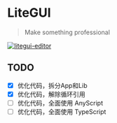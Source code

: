 # LiteGUI

> Make something professional

[![litegui-editor](https://static.gausszhou.top/data/image/project/litegui.png)](https://gausszhou.github.io/litegui/)

## TODO

- [x] 优化代码，拆分App和Lib
- [x] 优化代码，解除循环引用
- [ ] 优化代码，全面使用 AnyScript
- [ ] 优化代码，全面使用 TypeScript
